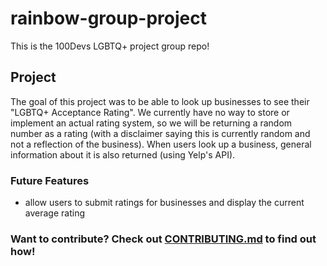 # rainbow-group-project
This is the 100Devs LGBTQ+ project group repo! 

## Project
The goal of this project was to be able to look up businesses to see their "LGBTQ+ Acceptance Rating". We currently have no way to store or implement an actual rating system, so we will be returning a random number as a rating (with a disclaimer saying this is currently random and not a reflection of the business). When users look up a business, general information about it is also returned (using Yelp's API).

### Future Features
- allow users to submit ratings for businesses and display the current average rating

### Want to contribute? Check out [CONTRIBUTING.md](CONTRIBUTING.md) to find out how!

